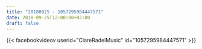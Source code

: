 ```yaml
---
title: "20180925 - 1057295984447571"
date: 2018-09-25T12:00:00+02:00
draft: false
---
```


{{< facebookvideov userid="ClareRadelMusic" id="1057295984447571" >}}